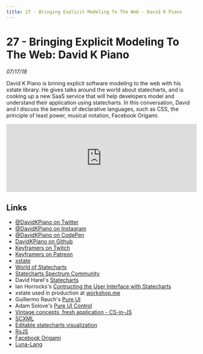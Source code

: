 ```yaml
---
title: 27 - Bringing Explicit Modeling To The Web - David K Piano
---
```


# 27 - Bringing Explicit Modeling To The Web: David K Piano

_07/17/18_

David K Piano is brining explicit software modeling to the web with his xstate library. He gives talks around the world about statecharts, and is cooking up a new SaaS service that will help developers model and understand their application using statecharts. In this conversation, David and I discuss the benefits of declarative languages, such as CSS, the principle of least power, musical notation, Facebook Origami.

<iframe src="https://omny.fm/shows/feeling-of-computing/27-bringing-explicit-modeling-to-the-web-david-k-p/embed" width="100%" height="180" frameborder="0"></iframe>

## Links

- [@DavidKPiano on Twitter](https://twitter.com/davidkpiano)
- [@DavidKPiano on Instagram](https://www.instagram.com/davidkpiano/)
- [@DavidKPiano on CodePen](https://codepen.io/davidkpiano)
- [DavidKPiano on Github](https://github.com/davidkpiano)
- [Keyframers on Twitch](https://www.twitch.tv/keyframers)
- [Keyframers on Patreon](https://www.patreon.com/keyframers/posts?tag=animation)
- [xstate](https://github.com/davidkpiano/xstate)
- [World of Statecharts](https://statecharts.github.io/)
- [Statecharts Spectrum Community](https://spectrum.chat/statecharts)
- David Harel's [Statecharts](http://www.inf.ed.ac.uk/teaching/courses/seoc/2005_2006/resources/statecharts.pdf)
- Ian Horrocks's [Contructing the User Interface with Statecharts](https://www.amazon.com/Constructing-User-Interface-Statecharts-Horrocks/dp/0201342782)
- xstate used in production at [workshop.me](https://workshop.me/)
- Guillermo Rauch's [Pure UI](https://rauchg.com/2015/pure-ui)
- Adam Solove's [Pure UI Control](https://medium.com/@asolove/pure-ui-control-ac8d1be97a8d)
- [Vintage concepts, fresh application - CS-in-JS](https://medium.com/@elianne/vintage-concepts-fresh-applications-cs-in-js-af85be4ed487)
- [SCXML](https://www.w3.org/TR/scxml/)
- [Editable statecharts visualization](bit.ly/xstate-viz)
- [RxJS](https://github.com/ReactiveX/rxjs)
- [Facebook Origami](https://origami.design/)
- [Luna-Lang](http://luna-lang.org)
